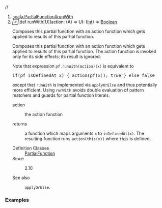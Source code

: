 //
<ol>
<li><a href="https://www.scala-lang.org/api/2.12.3/scala/collection/mutable/ArrayBuffer.html#runWith[U](action:B=>U):A=>Boolean">scala.PartialFunction#runWith</a></li>
<li name="scala.PartialFunction#runWith" visbl="pub" class="indented0 " data-isabs="false" fullcomment="yes" group="Ungrouped"> <a id="runWith[U](action:B=>U):A=>Boolean"></a><a id="runWith[U]((A)⇒U):(Int)⇒Boolean"></a> <span class="permalink"> <a href="../../../scala/collection/mutable/ArrayBuffer.html#runWith[U](action:B=>U):A=>Boolean" title="Permalink"> <i class="material-icons"></i> </a> </span> <span class="modifier_kind"> <span class="modifier"></span> <span class="kind">def</span> </span> <span class="symbol"> <span class="name">runWith</span><span class="tparams">[<span name="U">U</span>]</span><span class="params">(<span name="action">action: (<span class="extype" name="scala.collection.mutable.ArrayBuffer.A">A</span>) ⇒ <span class="extype" name="scala.PartialFunction.runWith.U">U</span></span>)</span><span class="result">: (<a href="../../Int.html" class="extype" name="scala.Int">Int</a>) ⇒ <a href="../../Boolean.html" class="extype" name="scala.Boolean">Boolean</a></span> </span> <p class="shortcomment cmt">Composes this partial function with an action function which gets applied to results of this partial function.</p>
 <div class="fullcomment">
  <div class="comment cmt">
   <p>Composes this partial function with an action function which gets applied to results of this partial function. The action function is invoked only for its side effects; its result is ignored.</p>
   <p> Note that expression <code>pf.runWith(action)(x)</code> is equivalent to</p>
   <pre><span class="kw">if</span>(pf isDefinedAt x) { action(pf(x)); <span class="kw">true</span> } <span class="kw">else</span> <span class="kw">false</span></pre>
   <p> except that <code>runWith</code> is implemented via <code>applyOrElse</code> and thus potentially more efficient. Using <code>runWith</code> avoids double evaluation of pattern matchers and guards for partial function literals.</p>
  </div>
  <dl class="paramcmts block">
   <dt class="param">
    action
   </dt>
   <dd class="cmt">
    <p>the action function</p>
   </dd>
   <dt>
    returns
   </dt>
   <dd class="cmt">
    <p>a function which maps arguments <code>x</code> to <code>isDefinedAt(x)</code>. The resulting function runs <code>action(this(x))</code> where <code>this</code> is defined.</p>
   </dd>
  </dl>
  <dl class="attributes block"> 
   <dt>
    Definition Classes
   </dt>
   <dd>
    <a href="../../PartialFunction.html" class="extype" name="scala.PartialFunction">PartialFunction</a>
   </dd>
   <dt>
    Since
   </dt>
   <dd>
    <p>2.10</p>
   </dd>
   <dt>
    See also
   </dt>
   <dd>
    <span class="cmt"><p><code>applyOrElse</code>.</p></span>
   </dd>
  </dl>
 </div> </li>
        </ol>


### Examples



